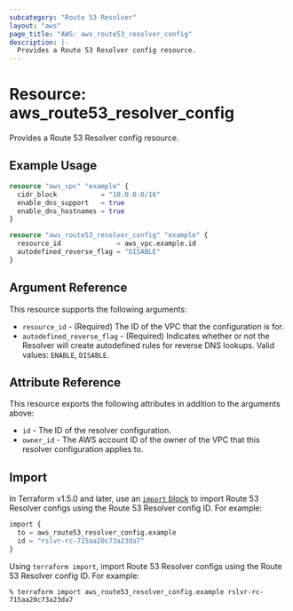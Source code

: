 ```yaml
---
subcategory: "Route 53 Resolver"
layout: "aws"
page_title: "AWS: aws_route53_resolver_config"
description: |-
  Provides a Route 53 Resolver config resource.
---
```


# Resource: aws_route53_resolver_config

Provides a Route 53 Resolver config resource.

## Example Usage

```terraform
resource "aws_vpc" "example" {
  cidr_block           = "10.0.0.0/16"
  enable_dns_support   = true
  enable_dns_hostnames = true
}

resource "aws_route53_resolver_config" "example" {
  resource_id              = aws_vpc.example.id
  autodefined_reverse_flag = "DISABLE"
}
```

## Argument Reference

This resource supports the following arguments:

* `resource_id` - (Required) The ID of the VPC that the configuration is for.
* `autodefined_reverse_flag` - (Required) Indicates whether or not the Resolver will create autodefined rules for reverse DNS lookups. Valid values: `ENABLE`, `DISABLE`.

## Attribute Reference

This resource exports the following attributes in addition to the arguments above:

* `id` - The ID of the resolver configuration.
* `owner_id` - The AWS account ID of the owner of the VPC that this resolver configuration applies to.

## Import

In Terraform v1.5.0 and later, use an [`import` block](https://developer.hashicorp.com/terraform/language/import) to import Route 53 Resolver configs using the Route 53 Resolver config ID. For example:

```terraform
import {
  to = aws_route53_resolver_config.example
  id = "rslvr-rc-715aa20c73a23da7"
}
```

Using `terraform import`, import Route 53 Resolver configs using the Route 53 Resolver config ID. For example:

```console
% terraform import aws_route53_resolver_config.example rslvr-rc-715aa20c73a23da7
```
